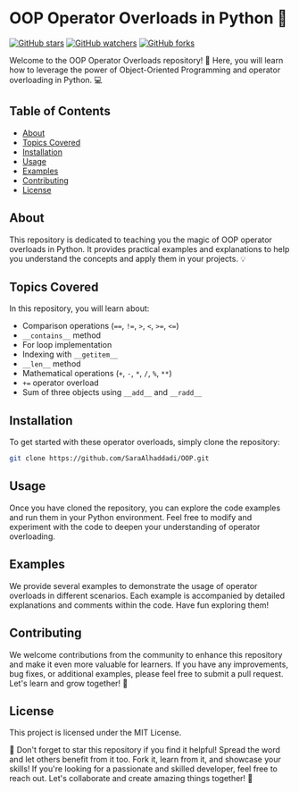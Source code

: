 # OOP Operator Overloads in Python :rocket:

[![GitHub stars](https://img.shields.io/github/stars/SaraAlhaddadi/OOP.svg)](https://github.com/SaraAlhaddadi/OOP/stargazers)
[![GitHub watchers](https://img.shields.io/github/watchers/SaraAlhaddadi/OOP.svg)](https://github.com/SaraAlhaddadi/OOP/watchers)
[![GitHub forks](https://img.shields.io/github/forks/SaraAlhaddadi/OOP.svg)](https://github.com/SaraAlhaddadi/OOP/network/members)

Welcome to the OOP Operator Overloads repository! :tada: Here, you will learn how to leverage the power of Object-Oriented Programming and operator overloading in Python. :computer:

## Table of Contents

- [About](#about)
- [Topics Covered](#topics-covered)
- [Installation](#installation)
- [Usage](#usage)
- [Examples](#examples)
- [Contributing](#contributing)
- [License](#license)

## About

This repository is dedicated to teaching you the magic of OOP operator overloads in Python. It provides practical examples and explanations to help you understand the concepts and apply them in your projects. :bulb:

## Topics Covered

In this repository, you will learn about:

- Comparison operations (`==`, `!=`, `>`, `<`, `>=`, `<=`)
- `__contains__` method
- For loop implementation
- Indexing with `__getitem__`
- `__len__` method
- Mathematical operations (`+`, `-`, `*`, `/`, `%`, `**`)
- `+=` operator overload
- Sum of three objects using `__add__` and `__radd__`

## Installation

To get started with these operator overloads, simply clone the repository:

```bash
git clone https://github.com/SaraAlhaddadi/OOP.git
```

## Usage

Once you have cloned the repository, you can explore the code examples and run them in your Python environment. Feel free to modify and experiment with the code to deepen your understanding of operator overloading.

## Examples

We provide several examples to demonstrate the usage of operator overloads in different scenarios. Each example is accompanied by detailed explanations and comments within the code. Have fun exploring them!

## Contributing

We welcome contributions from the community to enhance this repository and make it even more valuable for learners. If you have any improvements, bug fixes, or additional examples, please feel free to submit a pull request. Let's learn and grow together! :muscle:

## License

This project is licensed under the MIT License.

🌟 Don't forget to star this repository if you find it helpful! Spread the word and let others benefit from it too. Fork it, learn from it, and showcase your skills! If you're looking for a passionate and skilled developer, feel free to reach out. Let's collaborate and create amazing things together! :rocket:
